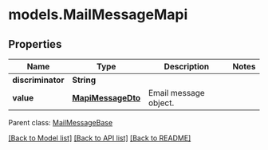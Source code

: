 # models.MailMessageMapi
## Properties
Name | Type | Description | Notes
------------ | ------------- | ------------- | -------------
**discriminator** | **String** |  | 
**value** | [**MapiMessageDto**](MapiMessageDto.md) | Email message object.              | 

 Parent class: [MailMessageBase](MailMessageBase.md)

[[Back to Model list]](README.md#documentation-for-models) [[Back to API list]](README.md#documentation-for-api-endpoints) [[Back to README]](README.md)


